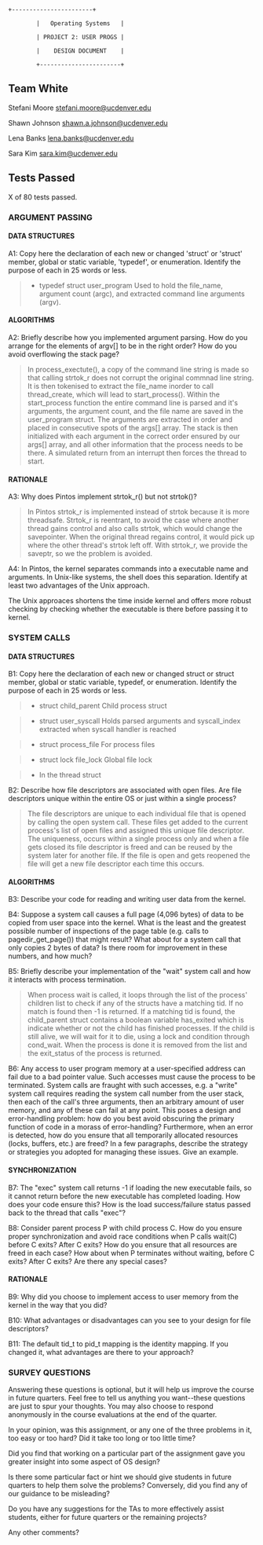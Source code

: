     +-----------------------+

            |   Operating Systems   |

            | PROJECT 2: USER PROGS |

            |    DESIGN DOCUMENT    |

            +-----------------------+
   
   
## Team White

Stefani Moore <stefani.moore@ucdenver.edu>

Shawn Johnson <shawn.a.johnson@ucdenver.edu>

Lena Banks <lena.banks@ucdenver.edu>

Sara Kim <sara.kim@ucdenver.edu>

## Tests Passed

X of 80 tests passed.

### ARGUMENT PASSING

#### DATA STRUCTURES

A1: Copy here the declaration of each new or changed 'struct' or 'struct' member, global or static variable, 'typedef', or enumeration. Identify the purpose of each in 25 words or less.

> * typedef struct user_program
> Used to hold the file_name, argument count (argc), and extracted command line arguments (argv).


#### ALGORITHMS

A2: Briefly describe how you implemented argument parsing.  How do you arrange for the elements of argv[] to be in the right order? How do you avoid overflowing the stack page?

> In process_exectute(), a copy of the command line string is made so that calling strtok_r does not corrupt the original commnad line string. It is then tokenised to extract the file_name inorder to call thread_create, which will lead to start_process(). Within the start_process function the entire command line is parsed and it's arguments, the argument count, and the file name are saved in the user_program struct. The arguments are extracted in order and placed in consecutive spots of the args[] array. The stack is then initialized with each argument in the correct order ensured by our args[] array, and all other information that the process needs to be there. A simulated return from an interrupt then forces the thread to start. 


 
#### RATIONALE

A3: Why does Pintos implement strtok_r() but not strtok()?

> In Pintos strtok_r is implemented instead of strtok because it is more threadsafe. Strtok_r is reentrant, to avoid the case where another thread gains control and also calls strtok, which would change the savepointer. When the original thread regains control, it would pick up where the other thread's strtok left off. With strtok_r, we provide the saveptr, so we the problem is avoided.

A4: In Pintos, the kernel separates commands into a executable name and arguments.  In Unix-like systems, the shell does this separation.  Identify at least two advantages of the Unix approach.

The Unix approaces shortens the time inside kernel and offers more robust checking by checking whether the executable is there before passing it to kernel. 

### SYSTEM CALLS


#### DATA STRUCTURES


B1: Copy here the declaration of each new or changed struct or struct member, global or static variable, typedef, or enumeration. Identify the purpose of each in 25 words or less.

> * struct child_parent
> Child process struct

> * struct user_syscall
> Holds parsed arguments and syscall_index extracted when syscall handler is reached

> * struct process_file
> For process files

> * struct lock file_lock
> Global file lock 

>* In the thread struct
>


B2: Describe how file descriptors are associated with open files. Are file descriptors unique within the entire OS or just within a single process?

>  The file descriptors are unique to each individual file that is opened by calling the open system call. These files get added to the current process's list of open files and assigned this unique file descriptor. The uniqueness, occurs within a single process only and when a file gets closed its file descriptor is freed and can be reused by the system later for another file. If the file is open and gets reopened the file will get a new file descriptor each time this occurs.

#### ALGORITHMS

B3: Describe your code for reading and writing user data from the kernel.

> 

B4:  Suppose a system call causes a full page (4,096 bytes) of data to be copied from user space into the kernel.  What is the least and the greatest possible number of inspections of the page table (e.g. calls to pagedir_get_page()) that might result?  What about for a system call that only copies 2 bytes of data?  Is there room for improvement in these numbers, and how much?

> 

B5: Briefly describe your implementation of the "wait" system call and how it interacts with process termination.

> When process wait is called, it loops through the list of the process' children list to check if any of the structs have a matching tid. If no match is found then -1 is returned. If a matching tid is found, the child_parent struct contains a boolean variable has_exited which is indicate whether or not the child has finished processes. If the child is still alive, we will wait for it to die, using a lock and condition through cond_wait. When the process is done it is removed from the list and the exit_status of the process is returned.

B6: Any access to user program memory at a user-specified address can fail due to a bad pointer value.  Such accesses must cause the process to be terminated.  System calls are fraught with such accesses, e.g. a "write" system call requires reading the system call number from the user stack, then each of the call's three arguments, then an arbitrary amount of user memory, and any of these can fail at any point.  This poses a design and error-handling problem: how do you best avoid obscuring the primary function of code in a morass of error-handling?  Furthermore, when an error is detected, how do you ensure that all temporarily allocated resources (locks, buffers, etc.) are freed?  In a few paragraphs, describe the strategy or strategies you adopted for managing these issues.  Give an example.

>

#### SYNCHRONIZATION

B7: The "exec" system call returns -1 if loading the new executable fails, so it cannot return before the new executable has completed loading.  How does your code ensure this?  How is the load success/failure status passed back to the thread that calls "exec"?

>

B8: Consider parent process P with child process C.  How do you ensure proper synchronization and avoid race conditions when P calls wait(C) before C exits?  After C exits?  How do you ensure that all resources are freed in each case?  How about when P terminates without waiting, before C exits?  After C exits?  Are there any special cases?

>

#### RATIONALE

B9: Why did you choose to implement access to user memory from the kernel in the way that you did?

>

B10: What advantages or disadvantages can you see to your design for file descriptors?

>

B11: The default tid_t to pid_t mapping is the identity mapping. If you changed it, what advantages are there to your approach? 

>

### SURVEY QUESTIONS

Answering these questions is optional, but it will help us improve the course in future quarters.  Feel free to tell us anything you want--these questions are just to spur your thoughts.  You may also choose to respond anonymously in the course evaluations at the end of the quarter.

In your opinion, was this assignment, or any one of the three problems in it, too easy or too hard?  Did it take too long or too little time?
 
 >

Did you find that working on a particular part of the assignment gave you greater insight into some aspect of OS design?

>

Is there some particular fact or hint we should give students in future quarters to help them solve the problems?  Conversely, did you find any of our guidance to be misleading?

>

Do you have any suggestions for the TAs to more effectively assist students, either for future quarters or the remaining projects?

>

Any other comments?   

>
